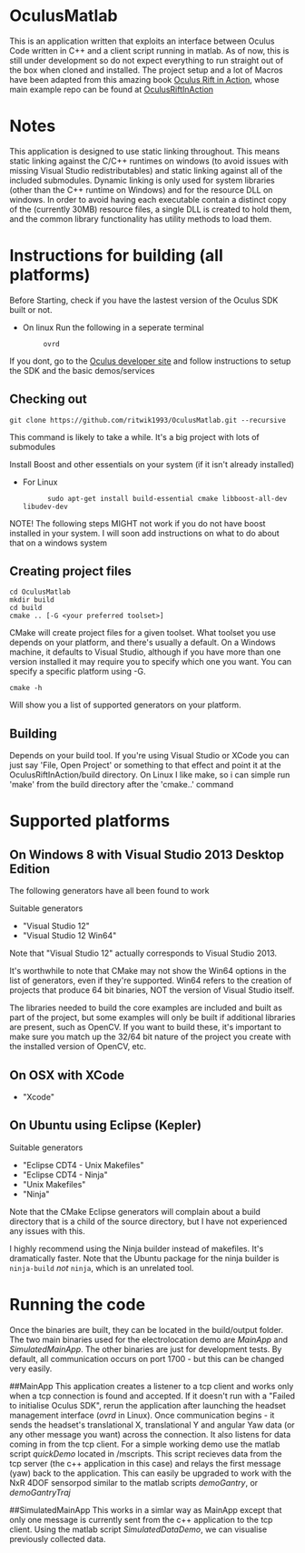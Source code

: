 OculusMatlab
==================

This is an application written that exploits an interface between Oculus Code written in C++ and a client script running in matlab. As of now, this is still under development so do not expect everything to run straight out of the box when cloned and installed. The project setup and a lot of Macros have been adapted from this amazing book [Oculus Rift in Action](http://oculusriftinaction.com), whose main example repo can be found at [OculusRiftInAction](https://github.com/OculusRiftInAction/OculusRiftInAction)

# Notes

This application is designed to use static linking throughout.  This means static linking against the C/C++ runtimes 
on windows (to avoid issues with missing Visual Studio redistributables) and static linking against all of the 
included submodules.  Dynamic linking is only used for system libraries (other than the C++ runtime on Windows) and 
for the resource DLL on windows.  In order to avoid having each executable contain a distinct copy of the (currently 
30MB) resource files, a single DLL is created to hold them, and the common library functionality has utility methods 
to load them.

# Instructions for building (all platforms)

Before Starting, check if you have the lastest version of the Oculus SDK built or not. 
 - On linux
Run the following in a seperate terminal

			ovrd

If you dont, go to the [Oculus developer site](https://developer.oculus.com/)  and follow instructions to setup the SDK and the basic demos/services
## Checking out 

	git clone https://github.com/ritwik1993/OculusMatlab.git --recursive

This command is likely to take a while. It's a big project with lots of submodules

Install Boost and other essentials on your system (if it isn't already installed)

 - For Linux

	      	 sudo apt-get install build-essential cmake libboost-all-dev libudev-dev

		 
NOTE! The following steps MIGHT not work if you do not have boost installed in your system. I will soon add instructions on what to do about that on a windows system

## Creating project files

	cd OculusMatlab
	mkdir build
	cd build
	cmake .. [-G <your preferred toolset>]

CMake will create project files for a given toolset.  What toolset you use depends on your platform, and there's usually a 
default.  On a Windows machine, it defaults to Visual Studio, although if you have more than one version installed it may 
require you to specify which one you want.  You can specify a specific platform using -G.  

    cmake -h

Will show you a list of supported generators on your platform.

## Building

Depends on your build tool.  If you're using Visual Studio or XCode you can just say 'File, Open Project' or something to that effect and point it at the OculusRiftInAction/build directory. On Linux I like make, so i can simple run 'make' from the build directory after the 'cmake..' command  

# Supported platforms

## On Windows 8 with Visual Studio 2013 Desktop Edition

The following generators have all been found to work

Suitable generators

* "Visual Studio 12" 
* "Visual Studio 12 Win64" 

Note that "Visual Studio 12" actually corresponds to Visual Studio 2013.  

It's worthwhile to note that CMake may not show the Win64 options in the list of generators, even if they're supported.
Win64 refers to the creation of projects that produce 64 bit binaries, NOT the version of Visual Studio itself. 

The libraries needed to build the core examples are included and built as part of the project, but some examples will 
only be built if additional libraries are present, such as OpenCV.  If you want to build these, it's important to make 
sure you match up the 32/64 bit nature of the project you create with the installed version of OpenCV, etc.  

## On OSX with XCode

* "Xcode"

## On Ubuntu using Eclipse (Kepler) 

Suitable generators

* "Eclipse CDT4 - Unix Makefiles"
* "Eclipse CDT4 - Ninja"
* "Unix Makefiles"
* "Ninja"

Note that the CMake Eclipse generators will complain about a build directory that is a child of the source directory, 
but I have not experienced any issues with this. 

I highly recommend using the Ninja builder instead of makefiles.  It's dramatically faster.  Note that the Ubuntu package for the ninja builder is `ninja-build` *not* `ninja`, which is an unrelated tool.  

# Running the code

Once the binaries are built, they can be located in the build/output folder. The two main binaries used for the electrolocation demo are *MainApp* and *SimulatedMainApp*. The other binaries are just for development tests. By default, all communication occurs on port 1700 - but this can be changed very easily.

##MainApp
This application creates a listener to a tcp client and works only when a tcp connection is found and accepted. If it doesn't run with a "Failed to initialise Oculus SDK", rerun the application after launching the headset management interface (*ovrd* in Linux). Once communication begins - it sends the headset's translational X, translational Y and angular Yaw data (or any other message you want) across the connection. It also listens for data coming in from the tcp client. For a simple working demo use the matlab script *quickDemo* located in /mscripts. This script recieves data from the tcp server (the c++ application in this case) and relays the first message (yaw) back to the application. This can easily be upgraded to work with the NxR 4DOF sensorpod similar to the matlab scripts  *demoGantry*, or *demoGantryTraj*

##SimulatedMainApp
This works in a simlar way as MainApp except that only one message is currently sent from the c++ application to the tcp client. Using the matlab script *SimulatedDataDemo*, we can visualise previously collected data.
